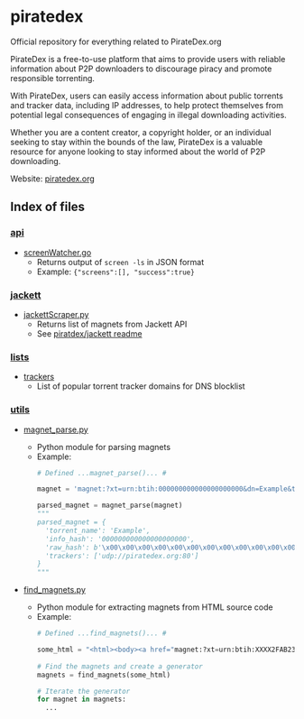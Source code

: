 # piratedex
Official repository for everything related to PirateDex.org

PirateDex is a free-to-use platform that aims to provide users with reliable information about P2P downloaders to discourage piracy and promote responsible torrenting. 

With PirateDex, users can easily access information about public torrents and tracker data, including IP addresses, to help protect themselves from potential legal consequences of engaging in illegal downloading activities. 

Whether you are a content creator, a copyright holder, or an individual seeking to stay within the bounds of the law, PirateDex is a valuable resource for anyone looking to stay informed about the world of P2P downloading.

Website: [piratedex.org](https://piratedex.org/)


## Index of files

### [api](https://github.com/scaredos/piratedex/tree/main/api)
  -  [screenWatcher.go](https://github.com/scaredos/piratedex/blob/main/api/screenWatcher.go)
     - Returns output of `screen -ls` in JSON format
     - Example: `{"screens":[], "success":true}`


### [jackett](https://github.com/scaredos/piratedex/tree/main/jackett)
  - [jackettScraper.py](https://github.com/scaredos/piratedex/blob/main/jackett/jackettScraper.py)
    - Returns list of magnets from Jackett API
    - See [piratdex/jackett readme](https://github.com/scaredos/piratedex/blob/main/jackett/README.md)


### [lists](https://github.com/scaredos/piratedex/tree/main/lists)
  - [trackers](https://github.com/scaredos/piratedex/blob/main/lists/trackers)
    - List of popular torrent tracker domains for DNS blocklist
 
 
 ### [utils](https://github.com/scaredos/piratedex/tree/main/utils)
  - [magnet_parse.py](https://github.com/scaredos/piratedex/blob/main/utils/magnet_parse.py)
    - Python module for parsing magnets
    - Example:
      ```py
      # Defined ...magnet_parse()... #

      magnet = 'magnet:?xt=urn:btih:000000000000000000000&dn=Example&tr=udp%3A%2F%2Fpiratedex.org%3A80&'

      parsed_magnet = magnet_parse(magnet)
      """
      parsed_magnet = {
        'torrent_name': 'Example',
        'info_hash': '000000000000000000000',
        'raw_hash': b'\x00\x00\x00\x00\x00\x00\x00\x00\x00\x00\x00\x00\x00\x00\x00\x00\x00\x00\x00\x00',
        'trackers': ['udp://piratedex.org:80']
      }
      """
      ```
      
  - [find_magnets.py](https://github.com/scaredos/piratedex/blob/main/utils/find_magnets.py)
    - Python module for extracting magnets from HTML source code
    - Example:
      ```py
      # Defined ...find_magnets()... #
      
      some_html = "<html><body><a href="magnet:?xt=urn:btih:XXXX2FAB23AF00002A260980004590DBE7A02220&tr=udp%3A%2F%2Ftracker.bitsearch.to%3A1337%2Fannounce&tr=udp%3A%2F%2Ftracker.torrent.eu.org%3A451%2Fannounce&tr=udp%3A%2F%2Fwww.torrent.eu.org%3A451%2Fannounce&tr=udp%3A%2F%2Ftracker.breizh.pm%3A6969%2Fannounce&tr=udp%3A%2F%2F9.rarbg.com%3A2920%2Fannounce">Magnet</a></body></html>"
     
      # Find the magnets and create a generator
      magnets = find_magnets(some_html)

      # Iterate the generator
      for magnet in magnets:
        ...
      ```
